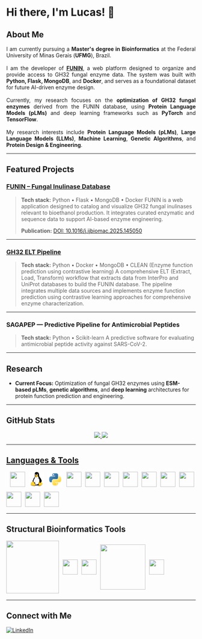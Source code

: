 # Hi there, I'm Lucas! 👋

## About Me

<div style="text-align: justify;">
  I am currently pursuing a <b>Master's degree in Bioinformatics</b> at the Federal University of Minas Gerais (<b>UFMG</b>), Brazil.    
  <br><br>
  I am the developer of <a href=https://doi.org/10.1016/j.ijbiomac.2025.145050><b>FUNIN</b></a>, a web platform designed to organize and provide access to GH32 fungal enzyme data.  
  The system was built with <b>Python, Flask, MongoDB</b>, and <b>Docker</b>, and serves as a foundational dataset for future AI-driven enzyme design.  
  <br><br>
  Currently, my research focuses on the <b>optimization of GH32 fungal enzymes</b> derived from the FUNIN database, using <b>Protein Language Models (pLMs)</b> and deep learning frameworks such as <b>PyTorch</b> and <b>TensorFlow</b>.  
  <br><br>
  My research interests include <b>Protein Language Models (pLMs)</b>, <b>Large Language Models (LLMs)</b>, <b>Machine Learning</b>, <b>Genetic Algorithms</b>, and <b>Protein Design & Engineering</b>.
</div>

---

## Featured Projects

### [FUNIN – Fungal Inulinase Database](http://funindb.lbqc.org)

> **Tech stack:** Python • Flask • MongoDB • Docker
> FUNIN is a web application designed to catalog and visualize GH32 fungal inulinases relevant to bioethanol production.
> It integrates curated enzymatic and sequence data to support AI-based enzyme engineering.
>
> **Publication:** [DOI: 10.1016/j.ijbiomac.2025.145050](https://doi.org/10.1016/j.ijbiomac.2025.145050)

---

### [GH32 ELT Pipeline](https://github.com/lucaspalmeira/gh32)

> **Tech stack:** Python • Docker • MongoDB • CLEAN (Enzyme function prediction using contrastive learning)
> A comprehensive ELT (Extract, Load, Transform) workflow that extracts data from InterPro and UniProt databases to build the FUNIN database. The pipeline integrates multiple data sources and implements enzyme function prediction using contrastive learning approaches for comprehensive enzyme characterization.

---

### SAGAPEP — Predictive Pipeline for Antimicrobial Peptides

> **Tech stack:** Python • Scikit-learn
> A predictive software for evaluating antimicrobial peptide activity against SARS-CoV-2.

---

## Research

* **Current Focus:**
  Optimization of fungal GH32 enzymes using <b>ESM-based pLMs</b>, <b>genetic algorithms</b>, and <b>deep learning</b> architectures for protein function prediction and engineering.

---

## GitHub Stats

<div align="center">
  <a href="https://github.com/lucaspalmeira">
  <img height="180em" src="https://github-readme-stats.vercel.app/api?username=lucaspalmeira&show_icons=true&theme=dracula&include_all_commits=true&count_private=true"/>
  <img height="180em" src="https://github-readme-stats.vercel.app/api/top-langs/?username=lucaspalmeira&layout=compact&langs_count=8&theme=dracula"/>
</div>

---

## Languages & Tools

<div style="display: flex; gap: 10px; align-items: center; flex-wrap: wrap;">
  <a href="https://git-scm.com/"><img src="https://www.vectorlogo.zone/logos/git-scm/git-scm-icon.svg" width="40" height="40"/></a>
  <a href="https://www.linux.org/"><img src="https://raw.githubusercontent.com/devicons/devicon/master/icons/linux/linux-original.svg" width="40" height="40"/></a>
  <a href="https://www.python.org/"><img src="https://raw.githubusercontent.com/devicons/devicon/master/icons/python/python-original.svg" width="40" height="40"/></a>
  <a href="https://pandas.pydata.org/"><img src="https://pandas.pydata.org/static/img/pandas_white.svg" width="40" height="40"/></a>
  <a href="https://scikit-learn.org/"><img src="https://upload.wikimedia.org/wikipedia/commons/0/05/Scikit_learn_logo_small.svg" width="40" height="40"/></a>
  <a href="https://pytorch.org/"><img src="https://cdn.jsdelivr.net/gh/devicons/devicon/icons/pytorch/pytorch-original.svg" width="40" height="40"/></a>
  <a href="https://www.tensorflow.org/"><img src="https://cdn.jsdelivr.net/gh/devicons/devicon/icons/tensorflow/tensorflow-original.svg" width="40" height="40"/></a>
  <a href="https://flask.palletsprojects.com/"><img src="https://cdn.jsdelivr.net/gh/devicons/devicon/icons/flask/flask-original.svg" width="40" height="40"/></a>
  <a href="https://www.mongodb.com/"><img src="https://cdn.jsdelivr.net/gh/devicons/devicon/icons/mongodb/mongodb-original-wordmark.svg" width="40" height="40"/></a>
  <a href="https://www.docker.com/"><img src="https://cdn.jsdelivr.net/gh/devicons/devicon/icons/docker/docker-original-wordmark.svg" width="40" height="40"/></a>
  <a href="https://jupyter.org/"><img src="https://cdn.jsdelivr.net/gh/devicons/devicon/icons/jupyter/jupyter-original-wordmark.svg" width="40" height="40"/></a>
  <a href="https://www.w3.org/html/"><img src="https://cdn.jsdelivr.net/gh/devicons/devicon/icons/html5/html5-original.svg" width="40" height="40"/></a>
  <a href="https://www.w3.org/Style/CSS/"><img src="https://cdn.jsdelivr.net/gh/devicons/devicon/icons/css3/css3-original.svg" width="40" height="40"/></a>
</div>

---

## Structural Bioinformatics Tools

<div style="display: flex; gap: 10px; align-items: center; flex-wrap: wrap;">
  <a href="https://www.gromacs.org/"><img src="https://www.gromacs.org/_static/gmx_logo_blue.png" width="140" height="140"/></a>
  <a href="http://vina.scripps.edu/"><img src="https://vina.scripps.edu/wp-content/uploads/sites/55/2020/12/vina_logo.png" width="40" height="40"/></a>
  <a href="http://autodock.scripps.edu/"><img src="https://autodock.scripps.edu/wp-content/uploads/sites/56/2021/09/ad_site_logo300-1.png" width="40" height="40"/></a>
  <a href="https://www.eyesopen.com/rocs"><img src="https://docs.eyesopen.com/applications/_static/logo.svg" width="120" height="120"/></a>
  <a href="https://alphafold.ebi.ac.uk/"><img src="https://res.cloudinary.com/apideck/image/upload/v1638775806/icons/alphafold.png" width="40" height="40"/></a>
</div>

---

## Connect with Me

<a href="https://www.linkedin.com/in/lucaspalmeira/">
  <img src="https://img.shields.io/badge/-LinkedIn-blue?style=flat-square&logo=Linkedin&logoColor=white" alt="LinkedIn"/>
</a>
